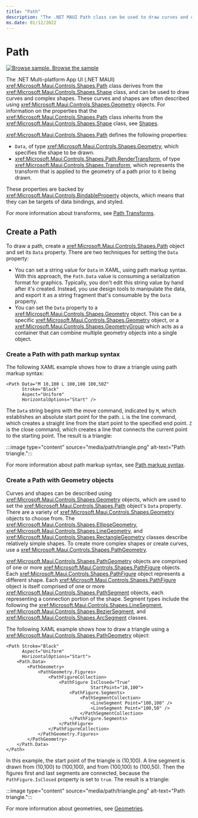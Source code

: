 ```yaml
---
title: "Path"
description: "The .NET MAUI Path class can be used to draw curves and complex shapes."
ms.date: 01/12/2022
---
```


# Path

[![Browse sample.](~/media/code-sample.png) Browse the sample](/samples/dotnet/maui-samples/userinterface-shapes)

The .NET Multi-platform App UI (.NET MAUI) <xref:Microsoft.Maui.Controls.Shapes.Path> class derives from the <xref:Microsoft.Maui.Controls.Shapes.Shape> class, and can be used to draw curves and complex shapes. These curves and shapes are often described using <xref:Microsoft.Maui.Controls.Shapes.Geometry> objects. For information on the properties that the <xref:Microsoft.Maui.Controls.Shapes.Path> class inherits from the <xref:Microsoft.Maui.Controls.Shapes.Shape> class, see [Shapes](index.md).

<xref:Microsoft.Maui.Controls.Shapes.Path> defines the following properties:

- `Data`, of type <xref:Microsoft.Maui.Controls.Shapes.Geometry>, which specifies the shape to be drawn.
- <xref:Microsoft.Maui.Controls.Shapes.Path.RenderTransform>, of type <xref:Microsoft.Maui.Controls.Shapes.Transform>, which represents the transform that is applied to the geometry of a path prior to it being drawn.

These properties are backed by <xref:Microsoft.Maui.Controls.BindableProperty> objects, which means that they can be targets of data bindings, and styled.

For more information about transforms, see [Path Transforms](path-transforms.md).

## Create a Path

To draw a path, create a <xref:Microsoft.Maui.Controls.Shapes.Path> object and set its `Data` property. There are two techniques for setting the `Data` property:

- You can set a string value for `Data` in XAML, using path markup syntax. With this approach, the `Path.Data` value is consuming a serialization format for graphics. Typically, you don't edit this string value by hand after it's created. Instead, you use design tools to manipulate the data, and export it as a string fragment that's consumable by the `Data` property.
- You can set the `Data` property to a <xref:Microsoft.Maui.Controls.Shapes.Geometry> object. This can be a specific <xref:Microsoft.Maui.Controls.Shapes.Geometry> object, or a <xref:Microsoft.Maui.Controls.Shapes.GeometryGroup> which acts as a container that can combine multiple geometry objects into a single object.

### Create a Path with path markup syntax

The following XAML example shows how to draw a triangle using path markup syntax:

```xaml
<Path Data="M 10,100 L 100,100 100,50Z"
      Stroke="Black"
      Aspect="Uniform"
      HorizontalOptions="Start" />
```

The `Data` string begins with the move command, indicated by `M`, which establishes an absolute start point for the path. `L` is the line command, which creates a straight line from the start point to the specified end point. `Z` is the close command, which creates a line that connects the current point to the starting point. The result is a triangle:

:::image type="content" source="media/path/triangle.png" alt-text="Path triangle.":::

For more information about path markup syntax, see [Path markup syntax](path-markup-syntax.md).

### Create a Path with Geometry objects

Curves and shapes can be described using <xref:Microsoft.Maui.Controls.Shapes.Geometry> objects, which are used to set the <xref:Microsoft.Maui.Controls.Shapes.Path> object's `Data` property. There are a variety of <xref:Microsoft.Maui.Controls.Shapes.Geometry> objects to choose from. The <xref:Microsoft.Maui.Controls.Shapes.EllipseGeometry>, <xref:Microsoft.Maui.Controls.Shapes.LineGeometry>, and <xref:Microsoft.Maui.Controls.Shapes.RectangleGeometry> classes describe relatively simple shapes. To create more complex shapes or create curves, use a <xref:Microsoft.Maui.Controls.Shapes.PathGeometry>.

<xref:Microsoft.Maui.Controls.Shapes.PathGeometry> objects are comprised of one or more <xref:Microsoft.Maui.Controls.Shapes.PathFigure> objects. Each <xref:Microsoft.Maui.Controls.Shapes.PathFigure> object represents a different shape. Each <xref:Microsoft.Maui.Controls.Shapes.PathFigure> object is itself comprised of one or more <xref:Microsoft.Maui.Controls.Shapes.PathSegment> objects, each representing a connection portion of the shape. Segment types include the following the <xref:Microsoft.Maui.Controls.Shapes.LineSegment>, <xref:Microsoft.Maui.Controls.Shapes.BezierSegment>, and <xref:Microsoft.Maui.Controls.Shapes.ArcSegment> classes.

The following XAML example shows how to draw a triangle using a <xref:Microsoft.Maui.Controls.Shapes.PathGeometry> object:

```xaml
<Path Stroke="Black"
      Aspect="Uniform"
      HorizontalOptions="Start">
    <Path.Data>
        <PathGeometry>
            <PathGeometry.Figures>
                <PathFigureCollection>
                    <PathFigure IsClosed="True"
                                StartPoint="10,100">
                        <PathFigure.Segments>
                            <PathSegmentCollection>
                                <LineSegment Point="100,100" />
                                <LineSegment Point="100,50" />
                            </PathSegmentCollection>
                        </PathFigure.Segments>
                    </PathFigure>
                </PathFigureCollection>
            </PathGeometry.Figures>
        </PathGeometry>
    </Path.Data>
</Path>
```

In this example, the start point of the triangle is (10,100). A line segment is drawn from (10,100) to (100,100), and from (100,100) to (100,50). Then the figures first and last segments are connected, because the `PathFigure.IsClosed` property is set to `true`. The result is a triangle:

:::image type="content" source="media/path/triangle.png" alt-text="Path triangle.":::

For more information about geometries, see [Geometries](geometries.md).
